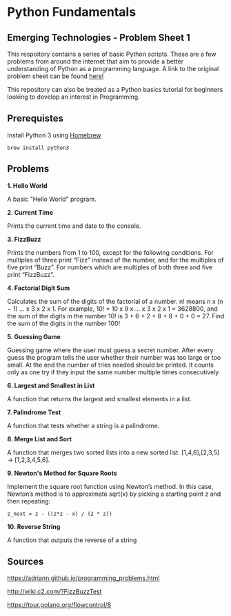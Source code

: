 # Python Fundamentals

## Emerging Technologies - Problem Sheet 1

This respoitory contains a series of basic Python scripts. These are a few problems from around the internet that aim
to provide a better understanding of Python as a programming language. A link to the original problem sheet can be found
[here!](https://emerging-technologies.github.io/problems/python-fundamentals.html)

This repository can also be treated as a Python basics tutorial for beginners looking to develop an interest in
Programming.

## Prerequistes

Install Python 3 using [Homebrew](https://brew.sh/)

```
brew install python3
```
## Problems
 
**1. Hello World**

A basic "Hello World" program.

**2. Current Time**

Prints the current time and date to the console.

**3. FizzBuzz**

Prints the numbers from 1 to 100, except for the following conditions. For multiples of three print “Fizz” instead of
the number, and for the multiples of five print “Buzz”. For numbers which are multiples of both three and five print
“FizzBuzz”.

**4. Factorial Digit Sum**

Calculates the sum of the digits of the factorial of a number. n! means n x (n − 1) … x 3 x 2 x 1. For example, 10! = 10
x 9 x … x 3 x 2 x 1 = 3628800, and the sum of the digits in the number 10! is 3 + 6 + 2 + 8 + 8 + 0 + 0 = 27. Find the
sum of the digits in the number 100!

**5. Guessing Game**

Guessing game where the user must guess a secret number. After every guess the program tells the user whether their
number was too large or too small. At the end the number of tries needed should be printed. It counts only as one try if
they input the same number multiple times consecutively.

**6. Largest and Smallest in List**

A function that returns the largest and smallest elements in a list.

**7. Palindrome Test**

A function that tests whether a string is a palindrome.

**8. Merge List and Sort**

A function that merges two sorted lists into a new sorted list. [1,4,6],[2,3,5] → [1,2,3,4,5,6].

**9. Newton's Method for Square Roots**

Implement the square root function using Newton’s method. In this case, Newton’s method is to approximate sqrt(x) by
picking a starting point z and then repeating:

```
z_next = z - ((z*z - x) / (2 * z))
```

**10. Reverse String**

A function that outputs the reverse of a string

## Sources

https://adriann.github.io/programming_problems.html

http://wiki.c2.com/?FizzBuzzTest

https://tour.golang.org/flowcontrol/8
